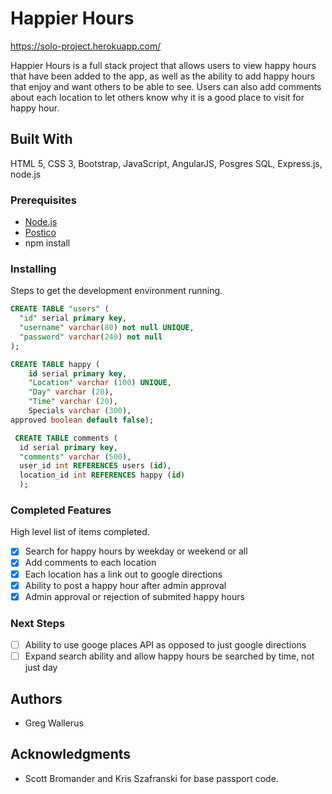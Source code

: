 # Happier Hours 
https://solo-project.herokuapp.com/

Happier Hours is a full stack project that allows users to view happy hours that have been added to the app, as well as the ability to add happy hours that enjoy and want others to be able to see. Users can also add comments about each location to let others know why it is a good place to visit for happy hour.  

## Built With

HTML 5, CSS 3, Bootstrap, JavaScript, AngularJS, Posgres SQL, Express.js,
node.js

### Prerequisites

- [Node.js](https://nodejs.org/en/)
- [Postico](https://eggerapps.at/postico/)
- npm install
### Installing

Steps to get the development environment running.

```sql
CREATE TABLE "users" (
  "id" serial primary key,
  "username" varchar(80) not null UNIQUE,
  "password" varchar(240) not null
);

CREATE TABLE happy (
	id serial primary key,
	"Location" varchar (100) UNIQUE,
	"Day" varchar (20),
	"Time" varchar (20),
	Specials varchar (300),
approved boolean default false);

 CREATE TABLE comments (
  id serial primary key,
  "comments" varchar (500),
  user_id int REFERENCES users (id),
  location_id int REFERENCES happy (id)
  );
```
<!-- ## Screen Shot -->
### Completed Features

High level list of items completed.

- [x] Search for happy hours by weekday or weekend or all
- [x] Add comments to each location
- [x] Each location has a link out to google directions
- [x] Ability to post a happy hour after admin approval
- [x] Admin approval or rejection of submited happy hours

### Next Steps

- [ ] Ability to use googe places API as opposed to just google directions
- [ ] Expand search ability and allow happy hours be searched by time, not just day

## Authors

* Greg Wallerus


## Acknowledgments

* Scott Bromander and Kris Szafranski for base passport code.
